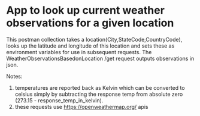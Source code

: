 App to look up current weather observations for a given location
================================================================
This postman collection takes a location(City,StateCode,CountryCode), looks up the latitude and longitude of this location and sets these as environment variables for use in subsequent requests.
The WeatherObservationsBasedonLocation /get request outputs observations in json. 

Notes:
1. temperatures are reported back as Kelvin which can be converted to celsius simply by subtracting the response temp from absolute zero (273.15 - response_temp_in_kelvin).
2. these requests use https://openweathermap.org/ apis

